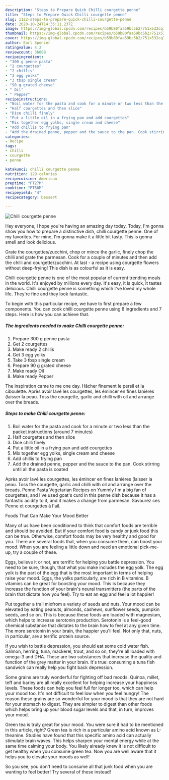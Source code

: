 ```yaml
---
description: "Steps to Prepare Quick Chilli courgette penne"
title: "Steps to Prepare Quick Chilli courgette penne"
slug: 1122-steps-to-prepare-quick-chilli-courgette-penne
date: 2020-10-24T14:35:11.237Z
image: https://img-global.cpcdn.com/recipes/b59b80faa59bc5b2/751x532cq70/chilli-courgette-penne-recipe-main-photo.jpg
thumbnail: https://img-global.cpcdn.com/recipes/b59b80faa59bc5b2/751x532cq70/chilli-courgette-penne-recipe-main-photo.jpg
cover: https://img-global.cpcdn.com/recipes/b59b80faa59bc5b2/751x532cq70/chilli-courgette-penne-recipe-main-photo.jpg
author: Earl Spencer
ratingvalue: 4.2
reviewcount: 36008
recipeingredient:
- "300 g penne pasta"
- "2 courgettes"
- "2 chillis"
- "3 egg yolks"
- "3 tbsp single cream"
- "90 g grated cheese"
- " Oil"
- " Pepper"
recipeinstructions:
- "Boil water for the pasta and cook for a minute or two less than the packet instructions (around 7 minutes)"
- "Half courgettes and then slice"
- "Dice chilli finely"
- "Put a little oil in a frying pan and add courgettes"
- "Mix together egg yolks, single cream and cheese"
- "Add chillis to frying pan"
- "Add the drained penne, pepper and the sauce to the pan. Cook stirring until all the pasta is coated"
categories:
- Recipe
tags:
- chilli
- courgette
- penne

katakunci: chilli courgette penne 
nutrition: 129 calories
recipecuisine: American
preptime: "PT27M"
cooktime: "PT60M"
recipeyield: "4"
recipecategory: Dessert

---
```



![Chilli courgette penne](https://img-global.cpcdn.com/recipes/b59b80faa59bc5b2/751x532cq70/chilli-courgette-penne-recipe-main-photo.jpg)

Hey everyone, I hope you're having an amazing day today. Today, I'm gonna show you how to prepare a distinctive dish, chilli courgette penne. One of my favorites. For mine, I'm gonna make it a little bit tasty. This is gonna smell and look delicious.

Grate the courgettes/zucchini, chop or mince the garlic, finely chop the chilli and grate the parmesan. Cook for a couple of minutes and then add the chilli and courgette/zucchini. At last - a recipe using courgette flowers without deep-frying! This dish is as colourful as it is easy.

Chilli courgette penne is one of the most popular of current trending meals in the world. It's enjoyed by millions every day. It's easy, it is quick, it tastes delicious. Chilli courgette penne is something which I've loved my whole life. They're fine and they look fantastic.


To begin with this particular recipe, we have to first prepare a few components. You can cook chilli courgette penne using 8 ingredients and 7 steps. Here is how you can achieve that.

<!--inarticleads1-->

##### The ingredients needed to make Chilli courgette penne:

1. Prepare 300 g penne pasta
1. Get 2 courgettes
1. Make ready 2 chillis
1. Get 3 egg yolks
1. Take 3 tbsp single cream
1. Prepare 90 g grated cheese
1. Make ready  Oil
1. Make ready  Pepper


The inspiration came to me one day. Hâcher finement le persil et la ciboulette. Après avoir lavé les courgettes, les émincer en fines lanières (laisser la peau. Toss the courgette, garlic and chilli with oil and arrange over the breads. 

<!--inarticleads2-->

##### Steps to make Chilli courgette penne:

1. Boil water for the pasta and cook for a minute or two less than the packet instructions (around 7 minutes)
1. Half courgettes and then slice
1. Dice chilli finely
1. Put a little oil in a frying pan and add courgettes
1. Mix together egg yolks, single cream and cheese
1. Add chillis to frying pan
1. Add the drained penne, pepper and the sauce to the pan. Cook stirring until all the pasta is coated


Après avoir lavé les courgettes, les émincer en fines lanières (laisser la peau. Toss the courgette, garlic and chilli with oil and arrange over the breads. Penne Pasta Vegetarian Recipes on Yummly I&#39;m a big fan of courgettes, and I&#39;ve used goat&#39;s curd in this penne dish because it has a fantastic acidity to it, and it makes a change from parmesan. Savourez ces Penne et courgettes à l&#39;ail. 

Foods That Can Make Your Mood Better


Many of us have been conditioned to think that comfort foods are terrible and should be avoided. But if your comfort food is candy or junk food this can be true. Otherwise, comfort foods may be very healthy and good for you. There are several foods that, when you consume them, can boost your mood. When you are feeling a little down and need an emotional pick-me-up, try a couple of these.

Eggs, believe it or not, are terrific for helping you battle depression. You need to be sure, though, that what you make includes the egg yolk. The egg yolk is the part of the egg that is the most important in terms of helping raise your mood. Eggs, the yolks particularly, are rich in B vitamins. B vitamins can be great for boosting your mood. This is because they increase the function of your brain's neural transmitters (the parts of the brain that dictate how you feel). Try to eat an egg and feel a lot happier!

Put together a trail mixfrom a variety of seeds and nuts. Your mood can be elevated by eating peanuts, almonds, cashews, sunflower seeds, pumpkin seeds, and so on. This is because these foods are loaded with magnesium, which helps to increase serotonin production. Serotonin is a feel-good chemical substance that dictates to the brain how to feel at any given time. The more serotonin in your brain, the happier you'll feel. Not only that, nuts, in particular, are a terrific protein source.

If you wish to battle depression, you should eat some cold water fish. Salmon, herring, tuna, mackerel, trout, and so on, they're all loaded with omega-3 and DHA. These are two substances that increase the quality and function of the grey matter in your brain. It's true: consuming a tuna fish sandwich can really help you fight back depression. 

Some grains are truly wonderful for fighting off bad moods. Quinoa, millet, teff and barley are all really excellent for helping increase your happiness levels. These foods can help you feel full for longer too, which can help your mood too. It's not difficult to feel low when you feel hungry! The reason these grains are so wonderful for your mood is that they are not hard for your stomach to digest. They are simpler to digest than other foods which helps bring up your blood sugar levels and that, in turn, improves your mood.

Green tea is truly great for your mood. You were sure it had to be mentioned in this article, right? Green tea is rich in a particular amino acid known as L-theanine. Studies have found that this specific amino acid can actually stimulate brain waves. This helps sharpen your mental energy while at the same time calming your body. You likely already knew it is not difficult to get healthy when you consume green tea. Now you are well aware that it helps you to elevate your moods as well!

So you see, you don't need to consume all that junk food when you are wanting to feel better! Try several of these instead!

